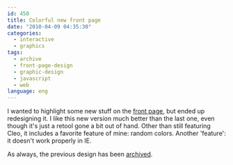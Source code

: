 ```yaml
---
id: 450
title: Colorful new front page
date: "2010-04-09 04:35:30"
categories:
  - interactive
  - graphics
tags:
  - archive
  - front-page-design
  - graphic-design
  - javascript
  - web
language: eng
---
```


I wanted to highlight some new stuff on the [front page](//www.agj.cl/), but ended up redesigning it. I like this new version much better than the last one, even though it's just a retool gone a bit out of hand. Other than still featuring Cleo, it includes a favorite feature of mine: random colors. Another 'feature': it doesn't work properly in IE.

As always, the previous design has been [archived](//www.agj.cl/files/archive/front2009-3/).
